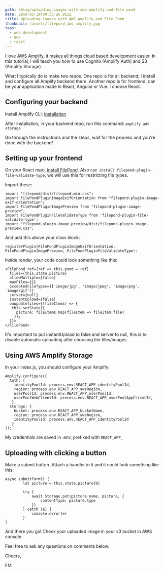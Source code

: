 ```yaml
---
path: /blog/uploading-images-with-aws-amplify-and-file-pond
date: 2019-03-19T00:35:26.911Z
title: Uploading images with AWS Amplify and File Pond
thumbnail: /assets/filepond_aws_amplify.jpg
tags:
  - web development
  - aws
  - react
---
```

I love [AWS Amplify](https://aws-amplify.github.io/), it makes all things cloud based development easier. In this tutorial, I will teach you how to use Cognito (Amplify Auth) and S3 (Amplify Storage). 

What I typically do is make two repos. One repo is for all backend, I install and configure all Amplify backend there. Another repo is for frontend, can be your application made in React, Angular or Vue. I choose React.

## Configuring your backend

Install Amplify CLI: [installation](https://github.com/aws-amplify/amplify-cli) 

After installation, in your backend repo, run this command: `amplify add storage`

Go through the instructions and the steps, wait for the process and you're done with the backend!

## Setting up your frontend

On your React repo, [install FilePond](https://github.com/pqina/filepond).
Also `npm install filepond-plugin-file-validate-type`, we will use this for restricting file types.

Import these:

```
import "filepond/dist/filepond.min.css";
import FilePondPluginImageExifOrientation from "filepond-plugin-image-exif-orientation";
import FilePondPluginImagePreview from "filepond-plugin-image-preview";
import FilePondPluginFileValidateType from 'filepond-plugin-file-validate-type';
import "filepond-plugin-image-preview/dist/filepond-plugin-image-preview.css";
```

And add this above your class block:

`registerPlugin(FilePondPluginImageExifOrientation, FilePondPluginImagePreview, FilePondPluginFileValidateType);`

Inside render, your code could look something like this:

```
<FilePond ref={ref => this.pond = ref}
  files={this.state.picture}
  allowMultiple={false}
  maxFiles={1}
  acceptedFileTypes={['image/jpg', 'image/jpeg', 'image/png', 'image/gif']}
  server={null}
  instantUpload={false}
  onupdatefiles={(fileItems) => {
   this.setState({
     picture: fileItems.map(fileItem => fileItem.file)
    });
  }}>
</FilePond>
```

It's important to put instantUpload to false and server to null, this is to disable automatic uploading after choosing the files/images.

## Using AWS Amplify Storage

In your index.js, you should configure your Amplify:

```
Amplify.configure({
  Auth: {
    identityPoolId: process.env.REACT_APP_identityPoolId,
    region: process.env.REACT_APP_awsRegion,
    userPoolId: process.env.REACT_APP_userPoolId,
    userPoolWebClientId: process.env.REACT_APP_userPoolAppClientId,
   },
  Storage: { 
    bucket: process.env.REACT_APP_bucketName,
    region: process.env.REACT_APP_awsRegion,
    identityPoolId: process.env.REACT_APP_identityPoolId
   }
});
```

My credentials are saved in .env, prefixed with `REACT_APP_`

## Uploading with clicking a button

Make a submit button. Attach a handler in it and it could look something like this:

```
async submitForm() {
        let picture = this.state.picture[0]

        try {
            await Storage.put(picture.name, picture, {
                contentType: picture.type
            })
        } catch (e) {
            console.error(e)
        }     
}
```

And there you go! Check your uploaded image in your s3 bucket in AWS console.

Feel free to ask any questions on comments below.


Cheers,

FM
